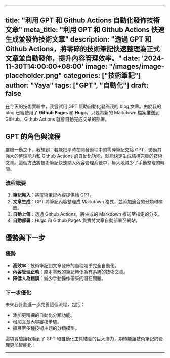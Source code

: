 
---
title: "利用 GPT 和 Github Actions 自動化發佈技術文章"
meta_title: "利用 GPT 和 Github Actions 快速生成並發佈技術文章"
description: "透過 GPT 和 Github Actions，將零碎的技術筆記快速整理為正式文章並自動發佈，提升內容管理效率。"
date: '2024-11-30T14:00:00+08:00'
image: "/images/image-placeholder.png"
categories: ["技術筆記"]
author: "Yaya"
tags: ["GPT", "自動化"]
draft: false
---

在今天的技術實驗中，我嘗試用 GPT 幫助自動化發佈我的 blog 文章。由於我的 blog 已經使用了 **Github Pages** 和 **Hugo**，只要將新的 Markdown 檔案推送到 GitHub，Github Actions 就會自動完成文章的部署。

## GPT 的角色與流程

靈機一動之下，我想到：若能把平時在開發過程中的零碎筆記交給 GPT，透過其強大的整理能力和 Github Actions 的自動化功能，就能快速生成結構完善的技術文章。這個方法將技術筆記快速納入內容管理系統中，極大地減少了手動整理的時間。

### 流程概要

1. **筆記輸入**：將技術筆記內容提供給 GPT。
2. **文章生成**：GPT 將筆記內容整理成 Markdown 格式，並添加適合的分類和標籤。
3. **自動上傳**：透過 Github Actions，將生成的 Markdown 推送至指定的分支。
4. **自動部署**：Hugo 和 Github Pages 負責將文章自動部署至網站。

## 優勢與下一步

### 優勢

- **高效率**：技術筆記到文章發佈的過程幾乎完全自動化。
- **內容管理正軌**：原本零散的筆記轉化為有系統的技術文章。
- **降低人為錯誤**：減少手動操作帶來的潛在問題。

### 下一步優化

未來我計劃進一步完善這個流程，包括：
- 添加更精細的自動化分類功能。
- 增加文章內容審核步驟。
- 擴展至多種技術主題的分類模型。

這項實驗讓我看到了 GPT 和自動化工具結合的巨大潛力，期待能讓技術筆記的管理更加智能化！

---
